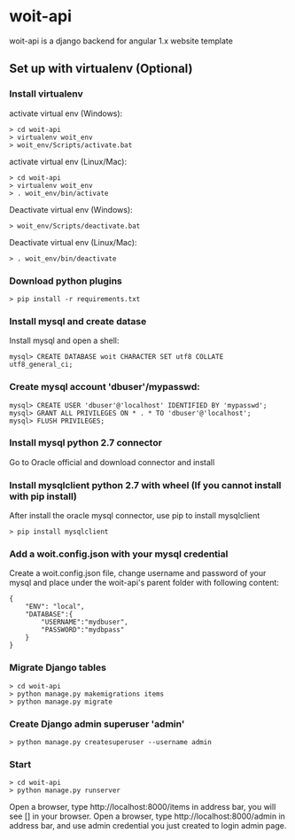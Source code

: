 # woit-api
woit-api is a django backend for angular 1.x website template


## Set up with virtualenv (Optional)
### Install virtualenv

activate virtual env (Windows):
```
> cd woit-api
> virtualenv woit_env
> woit_env/Scripts/activate.bat
```

activate virtual env (Linux/Mac):
```
> cd woit-api
> virtualenv woit_env
> . woit_env/bin/activate
```


Deactivate virtual env (Windows):
```
> woit_env/Scripts/deactivate.bat
```

Deactivate virtual env (Linux/Mac):
```
> . woit_env/bin/deactivate
```

### Download python plugins
```
> pip install -r requirements.txt
```

### Install mysql and create datase
Install mysql and open a shell:
```
mysql> CREATE DATABASE woit CHARACTER SET utf8 COLLATE utf8_general_ci;
```

### Create mysql account 'dbuser'/mypasswd:
```
mysql> CREATE USER 'dbuser'@'localhost' IDENTIFIED BY 'mypasswd';
mysql> GRANT ALL PRIVILEGES ON * . * TO 'dbuser'@'localhost';
mysql> FLUSH PRIVILEGES;
```

### Install mysql python 2.7 connector
Go to Oracle official and download connector and install

### Install mysqlclient python 2.7 with wheel (If you cannot install with pip install)
After install the oracle mysql connector, use pip to install mysqlclient
```
> pip install mysqlclient
```


### Add a woit.config.json with your mysql credential
Create a woit.config.json file, change username and password of your mysql and place under the woit-api's parent folder with following content:
```
{
	"ENV": "local",
	"DATABASE":{
		"USERNAME":"mydbuser",
		"PASSWORD":"mydbpass"
	}
}
```


### Migrate Django tables
```
> cd woit-api
> python manage.py makemigrations items
> python manage.py migrate
```

### Create Django admin superuser 'admin'
```
> python manage.py createsuperuser --username admin
```

### Start
```
> cd woit-api
> python manage.py runserver
```

Open a browser, type http://localhost:8000/items in address bar, you will see [] in your browser.
Open a browser, type http://localhost:8000/admin in address bar, and use admin credential you just created to login admin page.




